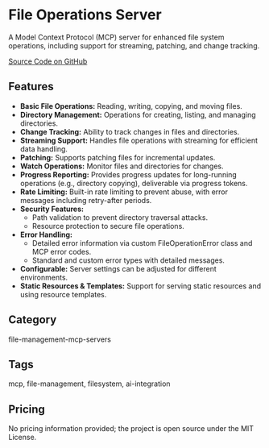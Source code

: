 # File Operations Server

A Model Context Protocol (MCP) server for enhanced file system operations, including support for streaming, patching, and change tracking.

[Source Code on GitHub](https://github.com/bsmi021/file-operations-server)

## Features
- **Basic File Operations:** Reading, writing, copying, and moving files.
- **Directory Management:** Operations for creating, listing, and managing directories.
- **Change Tracking:** Ability to track changes in files and directories.
- **Streaming Support:** Handles file operations with streaming for efficient data handling.
- **Patching:** Supports patching files for incremental updates.
- **Watch Operations:** Monitor files and directories for changes.
- **Progress Reporting:** Provides progress updates for long-running operations (e.g., directory copying), deliverable via progress tokens.
- **Rate Limiting:** Built-in rate limiting to prevent abuse, with error messages including retry-after periods.
- **Security Features:**
  - Path validation to prevent directory traversal attacks.
  - Resource protection to secure file operations.
- **Error Handling:**
  - Detailed error information via custom FileOperationError class and MCP error codes.
  - Standard and custom error types with detailed messages.
- **Configurable:** Server settings can be adjusted for different environments.
- **Static Resources & Templates:** Support for serving static resources and using resource templates.

## Category
file-management-mcp-servers

## Tags
mcp, file-management, filesystem, ai-integration

## Pricing
No pricing information provided; the project is open source under the MIT License.
